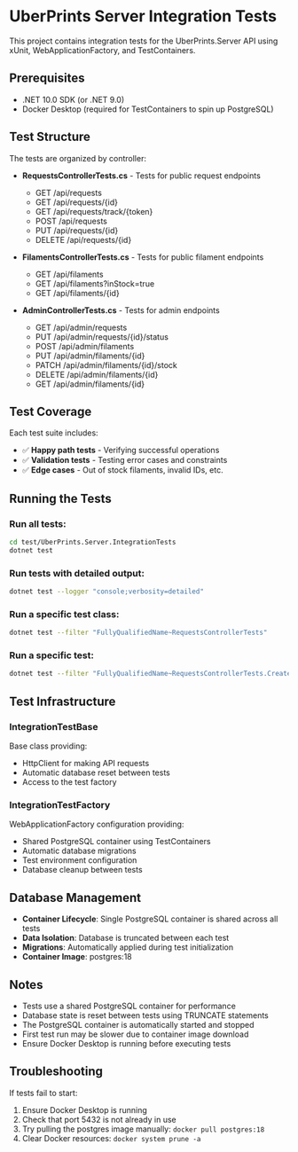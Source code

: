 # UberPrints Server Integration Tests

This project contains integration tests for the UberPrints.Server API using xUnit, WebApplicationFactory, and TestContainers.

## Prerequisites

- .NET 10.0 SDK (or .NET 9.0)
- Docker Desktop (required for TestContainers to spin up PostgreSQL)

## Test Structure

The tests are organized by controller:

- **RequestsControllerTests.cs** - Tests for public request endpoints
  - GET /api/requests
  - GET /api/requests/{id}
  - GET /api/requests/track/{token}
  - POST /api/requests
  - PUT /api/requests/{id}
  - DELETE /api/requests/{id}

- **FilamentsControllerTests.cs** - Tests for public filament endpoints
  - GET /api/filaments
  - GET /api/filaments?inStock=true
  - GET /api/filaments/{id}

- **AdminControllerTests.cs** - Tests for admin endpoints
  - GET /api/admin/requests
  - PUT /api/admin/requests/{id}/status
  - POST /api/admin/filaments
  - PUT /api/admin/filaments/{id}
  - PATCH /api/admin/filaments/{id}/stock
  - DELETE /api/admin/filaments/{id}
  - GET /api/admin/filaments/{id}

## Test Coverage

Each test suite includes:
- ✅ **Happy path tests** - Verifying successful operations
- ✅ **Validation tests** - Testing error cases and constraints
- ✅ **Edge cases** - Out of stock filaments, invalid IDs, etc.

## Running the Tests

### Run all tests:
```bash
cd test/UberPrints.Server.IntegrationTests
dotnet test
```

### Run tests with detailed output:
```bash
dotnet test --logger "console;verbosity=detailed"
```

### Run a specific test class:
```bash
dotnet test --filter "FullyQualifiedName~RequestsControllerTests"
```

### Run a specific test:
```bash
dotnet test --filter "FullyQualifiedName~RequestsControllerTests.CreateRequest_ReturnsCreatedRequest_WhenValidDataProvided"
```

## Test Infrastructure

### IntegrationTestBase
Base class providing:
- HttpClient for making API requests
- Automatic database reset between tests
- Access to the test factory

### IntegrationTestFactory
WebApplicationFactory configuration providing:
- Shared PostgreSQL container using TestContainers
- Automatic database migrations
- Test environment configuration
- Database cleanup between tests

## Database Management

- **Container Lifecycle**: Single PostgreSQL container is shared across all tests
- **Data Isolation**: Database is truncated between each test
- **Migrations**: Automatically applied during test initialization
- **Container Image**: postgres:18

## Notes

- Tests use a shared PostgreSQL container for performance
- Database state is reset between tests using TRUNCATE statements
- The PostgreSQL container is automatically started and stopped
- First test run may be slower due to container image download
- Ensure Docker Desktop is running before executing tests

## Troubleshooting

If tests fail to start:
1. Ensure Docker Desktop is running
2. Check that port 5432 is not already in use
3. Try pulling the postgres image manually: `docker pull postgres:18`
4. Clear Docker resources: `docker system prune -a`

